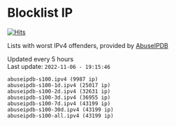 # Blocklist IP

[![Hits](https://hits.seeyoufarm.com/api/count/incr/badge.svg?url=https%3A%2F%2Fgithub.com%2Fborestad%2Fblocklist-ip%2F&count_bg=%2379C83D&title_bg=%23555555&icon=&icon_color=%23E7E7E7&title=hits&edge_flat=false)](https://hits.seeyoufarm.com)

Lists with worst IPv4 offenders, provided by [AbuseIPDB](https://www.abuseipdb.com/)

<!-- FOOTER-PLACEHOLDER -->
Updated every 5 hours<br>
Last update: `2022-11-06 - 19:15:46`
```
abuseipdb-s100.ipv4 (9987 ip)
abuseipdb-s100-1d.ipv4 (25017 ip)
abuseipdb-s100-2d.ipv4 (32631 ip)
abuseipdb-s100-3d.ipv4 (36955 ip)
abuseipdb-s100-7d.ipv4 (43199 ip)
abuseipdb-s100-30d.ipv4 (43199 ip)
abuseipdb-s100-all.ipv4 (43199 ip)
```
